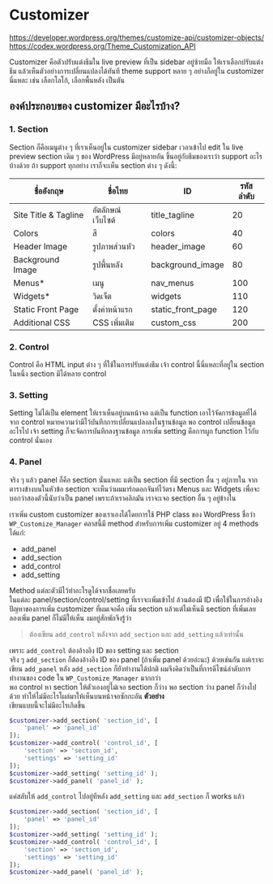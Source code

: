 # Customizer

https://developer.wordpress.org/themes/customize-api/customizer-objects/  
https://codex.wordpress.org/Theme_Customization_API  

Customizer คือตัวปรับแต่งธีมใน live preview ที่เป็น sidebar อยู่ซ้ายมือ ให้เราเลือกปรับแต่งธีม แล้วเห็นตัวอย่างการเปลี่ยนแปลงได้ทันที theme support หลาย ๆ อย่างก็อยู่ใน customizer นี่แหละ เช่น เลือกโลโก้, เลือกพื้นหลัง เป็นตัน

## องค์ประกอบของ customizer มีอะไรบ้าง?
### 1. Section
Section ก็คือเมนูต่าง ๆ ที่เราเห็นอยู่ใน customizer sidebar เวลาเข้าไป edit ใน live preview section เดิม ๆ ของ WordPress มีอยู่หลายอัน ขึ้นอยู่กับธีมของเราว่า support อะไรบ้างด้วย ถ้า support ทุกอย่าง เราก็จะเห็น section ต่าง ๆ ดังนี้:

| ชื่ออังกฤษ | ชื่อไทย | ID | รหัสลำดับ |
| --- | --- | --- | --- |
| Site Title & Tagline | อัตลักษณ์เว็บไซต์ | title_tagline | 20 |
| Colors | สี | colors | 40 |
| Header Image | รูปภาพส่วนหัว | header_image | 60 |
| Background Image | รูปพื้นหลัง | background_image | 80 |
| Menus* | เมนู | nav_menus | 100 |
| Widgets* | วิดเจ็ต | widgets | 110 |
| Static Front Page | ตั้งค่าหน้าแรก | static_front_page | 120 |
| Additional CSS | CSS เพิ่มเติม | custom_css | 200 |

### 2. Control
Control คือ HTML input ต่าง ๆ ที่ใช้ในการปรับแต่งธีม เจ้า control นี้นี่แหละที่อยู่ใน section ในหนึ่ง section มีได้หลาย control

### 3. Setting
Setting ไม่ได้เป็น element ให้เราเห็นอยู่บนหน้าจอ แต่เป็น function เอาไว้จัดการข้อมูลที่ได้จาก control หมายความว่ามีไว้บันทึกการเปลี่ยนแปลงลงในฐานข้อมูล พอ control เปลี่ยนข้อมูลอะไรไป เจ้า setting ก็จะจัดการบันทึกลงฐานข้อมูล การเพิ่ม setting คือการผูก function ไว้กับ control นั่นเอง

### 4. Panel
จริง ๆ แล้ว panel ก็คือ section นั่นแหละ แต่เป็น section ที่มี section อื่น ๆ อยู่ภายใน จากตารางข้างบนในหัวข้อ section จะเห็นว่าผมมาร์กดอกจันท์ไว้ตรง Menus และ Widgets เพื่อจะบอกว่าสองตัวนี้นับว่าเป็น panel เพราะถ้าเราคลิกมัน เราจะเจอ section อื่น ๆ อยู่ข้างใน  

เราเพิ่ม custom customizer ของเราเองได้โดยการใช้ PHP class ของ WordPress ชื่อว่า `WP_Customize_Manager` คลาสนี้มี method สำหรับการเพิ่ม customizer อยู่ 4 methods ได้แก่:  

* add_panel
* add_section
* add_control
* add_setting

Method แต่ละตัวมีไว้ทำอะไรดูได้จากชื่อเลยครับ  
ในแต่ละ  panel/section/control/setting ที่เราจะเพิ่มเข้าไป ล้วนต้องมี ID เพื่อใช้ในการอ้างอิง  
ปัญหาของการเพิ่ม customizer ที่ผมเจอคือ เพิ่ม section แล้วแต่ไม่เห็นมี section ที่เพิ่มเลย
ลองเพิ่ม panel ก็ไม่มีให้เห็น งมอยู่สักพักจึงรู้ว่า  

> ต้องเขียน `add_control` หลังจาก `add_section` และ `add_setting` แล้วเท่านั้น

เพราะ `add_control` ต้องอ้างอิง ID ของ setting และ section  
จริง ๆ `add_section` ก็ต้องอ้างอิง ID ของ panel (ถ้าเพิ่ม panel ด้วยอ่ะนะ) ด้วยเช่นกัน แต่เราจะเขียน `add_panel` หลัง `add_section` ก็ยังทำงานได้ปกติ ผมจึงคิดว่าเป็นที่การดีไซน์ลำดับการทำงานของ code ใน `WP_Customize_Manager` มากกว่า  
พอ control หา section ให้ตัวเองอยู่ไม่เจอ section ก็ว่าง พอ section ว่าง panel ก็ว่างไปด้วย ทำให้ไม่มีอะไรโผล่มาให้เห็นบนหน้าจอซักกะอัน
**ตัวอย่าง**  
เขียนแบบนี้จะไม่มีอะไรเกิดขึ้น
```php
$customizer->add_section( 'section_id', [
	'panel' => 'panel_id'
]);
$customizer->add_control( 'control_id', [
	'section' => 'section_id',
	'settings' => 'setting_id'
]);
$customizer->add_setting( 'setting_id' );
$customizer->add_panel( 'panel_id' );
```
แค่สลับให้ `add_control` ไปอยู่ทีหลัง `add_setting` และ `add_section` ก็ works แล้ว  
```php
$customizer->add_section( 'section_id', [
	'panel' => 'panel_id'
]);
$customizer->add_setting( 'setting_id' );
$customizer->add_control( 'control_id', [
	'section' => 'section_id',
	'settings' => 'setting_id'
]);
$customizer->add_panel( 'panel_id' );
```